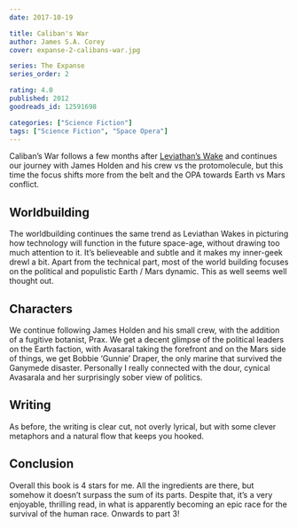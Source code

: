 ```yaml
---
date: 2017-10-19

title: Caliban's War
author: James S.A. Corey
cover: expanse-2-calibans-war.jpg

series: The Expanse
series_order: 2

rating: 4.0
published: 2012
goodreads_id: 12591698

categories: ["Science Fiction"]
tags: ["Science Fiction", "Space Opera"]
---
```


Caliban’s War follows a few months after [Leviathan’s Wake](2017-10-07-James-S.A.-Corey---Leviathan-Wakes.md) and continues our journey with James Holden and his crew vs the protomolecule, but this time the focus shifts more from the belt and the OPA towards Earth vs Mars conflict.

<!--more-->

## Worldbuilding

The worldbuilding continues the same trend as Leviathan Wakes in picturing how technology will function in the future space-age, without drawing too much attention to it. It’s believeable and subtle and it makes my inner-geek drewl a bit. Apart from the technical part, most of the world building focuses on the political and populistic Earth / Mars dynamic. This as well seems well thought out.

## Characters

We continue following James Holden and his small crew, with the addition of a fugitive botanist, Prax. We get a decent glimpse of the political leaders on the Earth faction, with Avasaral taking the forefront and on the Mars side of things, we get Bobbie ‘Gunnie’ Draper, the only marine that survived the Ganymede disaster. Personally I really connected with the dour, cynical Avasarala and her surprisingly sober view of politics.

## Writing

As before, the writing is clear cut, not overly lyrical, but with some clever metaphors and a natural flow that keeps you hooked.

## Conclusion

Overall this book is 4 stars for me. All the ingredients are there, but somehow it doesn’t surpass the sum of its parts. Despite that, it’s a very enjoyable, thrilling read, in what is apparently becoming an epic race for the survival of the human race. Onwards to part 3!
